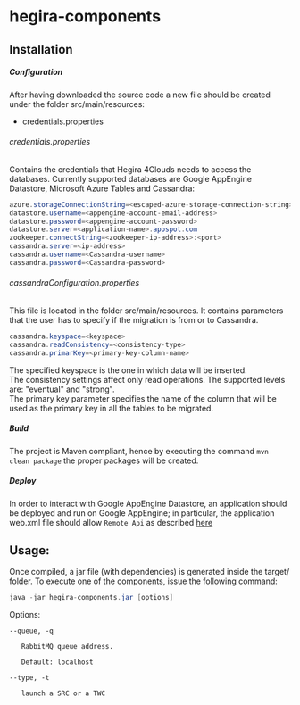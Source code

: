 # hegira-components

## Installation

##### Configuration

After having downloaded the source code a new file should be created under the folder src/main/resources:
* credentials.properties

###### credentials.properties
Contains the credentials that Hegira 4Clouds needs to access the databases. Currently supported databases are Google AppEngine Datastore, Microsoft Azure Tables and Cassandra:

```java
azure.storageConnectionString=<escaped-azure-storage-connection-string>
datastore.username=<appengine-account-email-address>
datastore.password=<appengine-account-password>
datastore.server=<application-name>.appspot.com
zookeeper.connectString=<zookeeper-ip-address>:<port>
cassandra.server=<ip-address>
cassandra.username=<Cassandra-username>
cassandra.password=<Cassandra-password>
```
###### cassandraConfiguration.properties
This file is located in the folder src/main/resources. It contains parameters that the user has to specify if the migration is from or to Cassandra. 

```java
cassandra.keyspace=<keyspace>
cassandra.readConsistency=<consistency-type>
cassandra.primarKey=<primary-key-column-name>
```
The specified keyspace is the one in which data will be inserted.   
The consistency settings affect only read operations. The supported levels are: "eventual" and "strong".   
The primary key parameter specifies the name of the column that will be used as the primary key in all the tables to be migrated.  

##### Build
The project is Maven compliant, hence by executing the command ```mvn clean package``` the proper packages will be created.

##### Deploy
In order to interact with Google AppEngine Datastore, an application should be deployed and run on Google AppEngine; in particular, the application web.xml file should allow `Remote Api` as described [here](https://cloud.google.com/appengine/docs/java/tools/remoteapi)

## Usage: 
Once compiled, a jar file (with dependencies) is generated inside the target/ folder.
To execute one of the components, issue the following command:
```java
java -jar hegira-components.jar [options]
```
  Options:
  
    --queue, -q
    
       RabbitMQ queue address.
       
       Default: localhost
       
    --type, -t
   
       launch a SRC or a TWC
